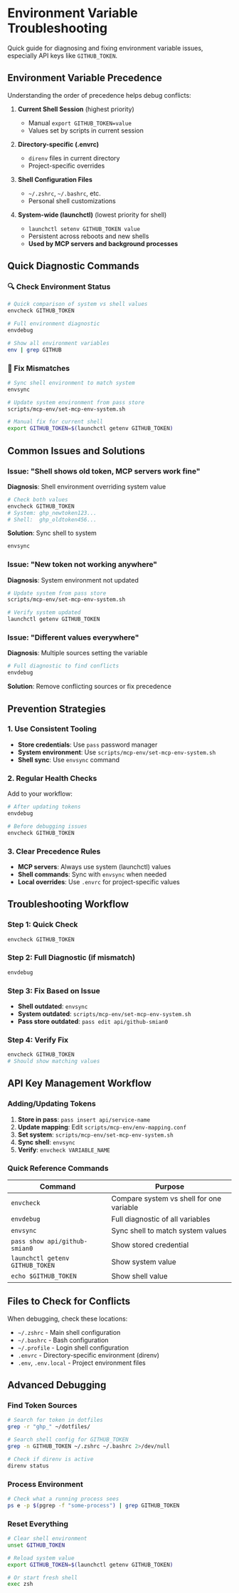# Environment Variable Troubleshooting

Quick guide for diagnosing and fixing environment variable issues, especially API keys like `GITHUB_TOKEN`.

## Environment Variable Precedence

Understanding the order of precedence helps debug conflicts:

1. **Current Shell Session** (highest priority)
   - Manual `export GITHUB_TOKEN=value`
   - Values set by scripts in current session

2. **Directory-specific (.envrc)**
   - `direnv` files in current directory
   - Project-specific overrides

3. **Shell Configuration Files**
   - `~/.zshrc`, `~/.bashrc`, etc.
   - Personal shell customizations

4. **System-wide (launchctl)** (lowest priority for shell)
   - `launchctl setenv GITHUB_TOKEN value`
   - Persistent across reboots and new shells
   - **Used by MCP servers and background processes**

## Quick Diagnostic Commands

### 🔍 Check Environment Status
```bash
# Quick comparison of system vs shell values
envcheck GITHUB_TOKEN

# Full environment diagnostic
envdebug

# Show all environment variables
env | grep GITHUB
```

### 🔧 Fix Mismatches
```bash
# Sync shell environment to match system
envsync

# Update system environment from pass store
scripts/mcp-env/set-mcp-env-system.sh

# Manual fix for current shell
export GITHUB_TOKEN=$(launchctl getenv GITHUB_TOKEN)
```

## Common Issues and Solutions

### Issue: "Shell shows old token, MCP servers work fine"
**Diagnosis**: Shell environment overriding system value
```bash
# Check both values
envcheck GITHUB_TOKEN
# System: ghp_newtoken123...
# Shell:  ghp_oldtoken456...
```

**Solution**: Sync shell to system
```bash
envsync
```

### Issue: "New token not working anywhere"
**Diagnosis**: System environment not updated
```bash
# Update system from pass store
scripts/mcp-env/set-mcp-env-system.sh

# Verify system updated
launchctl getenv GITHUB_TOKEN
```

### Issue: "Different values everywhere"
**Diagnosis**: Multiple sources setting the variable
```bash
# Full diagnostic to find conflicts
envdebug
```

**Solution**: Remove conflicting sources or fix precedence

## Prevention Strategies

### 1. Use Consistent Tooling
- **Store credentials**: Use `pass` password manager
- **System environment**: Use `scripts/mcp-env/set-mcp-env-system.sh`
- **Shell sync**: Use `envsync` command

### 2. Regular Health Checks
Add to your workflow:
```bash
# After updating tokens
envdebug

# Before debugging issues
envcheck GITHUB_TOKEN
```

### 3. Clear Precedence Rules
- **MCP servers**: Always use system (launchctl) values
- **Shell commands**: Sync with `envsync` when needed
- **Local overrides**: Use `.envrc` for project-specific values

## Troubleshooting Workflow

### Step 1: Quick Check
```bash
envcheck GITHUB_TOKEN
```

### Step 2: Full Diagnostic (if mismatch)
```bash
envdebug
```

### Step 3: Fix Based on Issue
- **Shell outdated**: `envsync`
- **System outdated**: `scripts/mcp-env/set-mcp-env-system.sh`
- **Pass store outdated**: `pass edit api/github-smian0`

### Step 4: Verify Fix
```bash
envcheck GITHUB_TOKEN
# Should show matching values
```

## API Key Management Workflow

### Adding/Updating Tokens
1. **Store in pass**: `pass insert api/service-name`
2. **Update mapping**: Edit `scripts/mcp-env/env-mapping.conf`
3. **Set system**: `scripts/mcp-env/set-mcp-env-system.sh`
4. **Sync shell**: `envsync`
5. **Verify**: `envcheck VARIABLE_NAME`

### Quick Reference Commands
| Command | Purpose |
|---------|---------|
| `envcheck` | Compare system vs shell for one variable |
| `envdebug` | Full diagnostic of all variables |
| `envsync` | Sync shell to match system values |
| `pass show api/github-smian0` | Show stored credential |
| `launchctl getenv GITHUB_TOKEN` | Show system value |
| `echo $GITHUB_TOKEN` | Show shell value |

## Files to Check for Conflicts

When debugging, check these locations:
- `~/.zshrc` - Main shell configuration
- `~/.bashrc` - Bash configuration
- `~/.profile` - Login shell configuration
- `.envrc` - Directory-specific environment (direnv)
- `.env`, `.env.local` - Project environment files

## Advanced Debugging

### Find Token Sources
```bash
# Search for token in dotfiles
grep -r "ghp_" ~/dotfiles/

# Search shell config for GITHUB_TOKEN
grep -n GITHUB_TOKEN ~/.zshrc ~/.bashrc 2>/dev/null

# Check if direnv is active
direnv status
```

### Process Environment
```bash
# Check what a running process sees
ps e -p $(pgrep -f "some-process") | grep GITHUB_TOKEN
```

### Reset Everything
```bash
# Clear shell environment
unset GITHUB_TOKEN

# Reload system value
export GITHUB_TOKEN=$(launchctl getenv GITHUB_TOKEN)

# Or start fresh shell
exec zsh
```